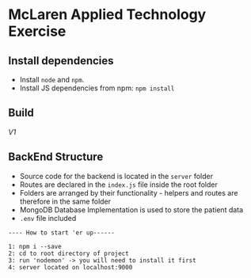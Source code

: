 McLaren Applied Technology Exercise
====================

## Install dependencies

- Install `node` and `npm`.
- Install JS dependencies from npm: `npm install`

## Build

*V1*

## BackEnd Structure

- Source code for the backend is located in the `server` folder
- Routes are declared in the `index.js` file inside the root folder
- Folders are arranged by their functionality - helpers and routes are therefore in the same folder
- MongoDB Database Implementation is used to store the patient data
- `.env` file included

```
---- How to start 'er up------

1: npm i --save
2: cd to root directory of project
3: run 'nodemon' -> you will need to install it first
4: server located on localhost:9000

```
